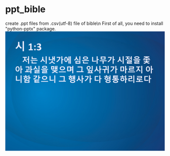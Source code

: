 # ppt_bible
create .ppt files from .csv(utf-8) file of bible\n
First of all, you need to install "python-pptx" package.
![sample.png](sample.png)

